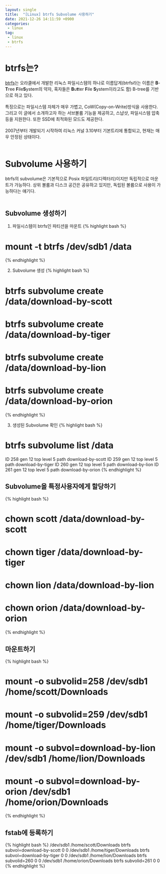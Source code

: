 ```yaml
---
layout: single
title:  "[Linux] btrfs Subvolume 사용하기"
date: 2021-12-26 14:11:59 +0900
categories:
 - linux
tag: 
 - linux
 - btrfs
---
```

# btrfs는?
[btrfs](https://btrfs.wiki.kernel.org/)는 오라클에서 개발한 리눅스 파일시스템의 하나로 이름답게(btrfs라는 이름은 **B**-**T**ree **F**ile**S**ystem의 약자, 혹자들은 **B**u**t**ter **F**ile **S**ystem이라고도 함) B-tree를 기반으로 하고 있다.<br><br>
특징으로는 파일시스템 자체가 매우 가볍고, CoW(Copy-on-Write)방식을 사용한다. 그리고 이 글에서 소개하고자 하는 서브볼륨 기능을 제공하고, 스냡샷, 파일시스템 압축 등을 지원한다. 또한 SSD에 최적화된 모드도 제공한다.<br><br>
2007년부터 개발되기 시작하여 리눅스 커널 3.10부터 기본트리에 통합되고, 현재는 매우 안정된 상태이다.<br><br>

# Subvolume 사용하기
btrfs의 subvolume은 기본적으로 Posix 파일트리(디렉터리)이지만 독립적으로 마운트가 가능하다. 상위 볼륨과 디스크 공간은 공유하고 있지만, 독립된 볼륨으로 사용이 가능하다는 얘기다.<br><br>

## Subvolume 생성하기
1. 파일시스템이 btrfs인 파티션을 마운트
{% highlight bash %}
# mount -t btrfs /dev/sdb1 /data
{% endhighlight %}

2. Subvolume 생성
{% highlight bash %}
# btrfs subvolume create /data/download-by-scott
# btrfs subvolume create /data/download-by-tiger
# btrfs subvolume create /data/download-by-lion
# btrfs subvolume create /data/download-by-orion
{% endhighlight %}

3. 생성된 Subvolume 확인
{% highlight bash %}
# btrfs subvolume list /data
ID 258 gen 12 top level 5 path download-by-scott
ID 259 gen 12 top level 5 path download-by-tiger
ID 260 gen 12 top level 5 path download-by-lion
ID 261 gen 12 top level 5 path download-by-orion
{% endhighlight %}

## Subvolume을 특정사용자에게 할당하기
{% highlight bash %}
# chown scott /data/download-by-scott
# chown tiger /data/download-by-tiger
# chown lion /data/download-by-lion
# chown orion /data/download-by-orion
{% endhighlight %}

## 마운트하기
{% highlight bash %}
# mount -o subvolid=258 /dev/sdb1 /home/scott/Downloads
# mount -o subvolid=259 /dev/sdb1 /home/tiger/Downloads
# mount -o subvol=download-by-lion /dev/sdb1 /home/lion/Downloads
# mount -o subvol=download-by-orion /dev/sdb1 /home/orion/Downloads
{% endhighlight %}

## fstab에 등록하기
{% highlight bash %}
/dev/sdb1   /home/scott/Downloads   btrfs   subvol=download-by-scott    0 0
/dev/sdb1   /home/tiger/Downloads   btrfs   subvol=download-by-tiger    0 0
/dev/sdb1   /home/lion/Downloads   btrfs   subvolid=260    0 0
/dev/sdb1   /home/orion/Downloads   btrfs   subvolid=261    0 0
{% endhighlight %}
